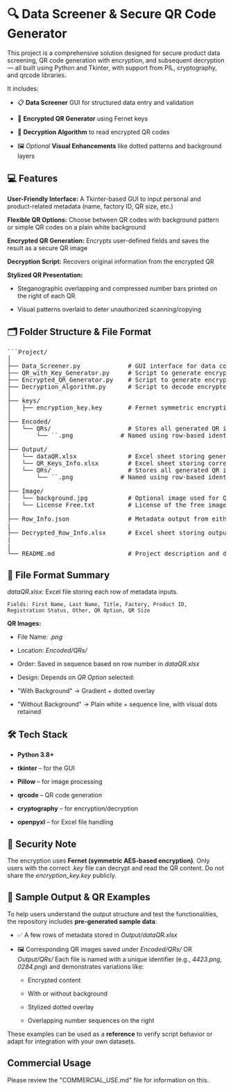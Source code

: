 # 🔍 Data Screener & Secure QR Code Generator
This project is a comprehensive solution designed for secure product data screening, QR code generation with encryption, and subsequent decryption — all built using Python and Tkinter, with support from PIL, cryptography, and qrcode libraries.

It includes:

- 📋 **Data Screener** GUI for structured data entry and validation

- 🔐 **Encrypted QR Generator** using Fernet keys

- 🧩 **Decryption Algorithm** to read encrypted QR codes

- 🖼️ *Optional* **Visual Enhancements** like dotted patterns and background layers

## 💻 Features

**User-Friendly Interface:** A Tkinter-based GUI to input personal and product-related metadata (name, factory ID, QR size, etc.)

**Flexible QR Options:** Choose between QR codes with background pattern or simple QR codes on a plain white background

**Encrypted QR Generation:** Encrypts user-defined fields and saves the result as a secure QR image

**Decryption Script:** Recovers original information from the encrypted QR

**Stylized QR Presentation:**

- Steganographic overlapping and compressed number bars printed on the right of each QR

- Visual patterns overlaid to deter unauthorized scanning/copying

## 🗂️ Folder Structure & File Format

<pre>```Project/
│
├── Data_Screener.py             # GUI interface for data collection
├── QR_with_Key_Generator.py     # Script to generate encrypted QR codes
├── Encrypted_QR_Generator.py    # Script to generate encrypted QR codes
├── Decryption_Algorithm.py      # Script to decode encrypted QR images
│
├── keys/
│   ├── encryption_key.key       # Fernet symmetric encryption key
│
├── Encoded/
│   └── QRs/                     # Stores all generated QR images using Encrypted_QR_Generator.py
│       └── `<ID>`.png             # Named using row-based identifier (e.g., 0001.png)
│
├── Output/
│   └── dataQR.xlsx              # Excel sheet storing generated input metadata from GUI
│   └── QR_Keys_Info.xlsx        # Excel sheet storing corresponding "keys" from either QR generator files
│   └── QRs/                     # Stores all generated QR images using QR_with_Key_Generator.py
│       └── `<ID>`.png             # Named using row-based identifier (e.g., 0001.png)
│
├── Image/
│   └── background.jpg           # Optional image used for QR background
|   └── License Free.txt         # License of the free image used for demo
│
├── Row_Info.json                # Metadata output from either QR generator files later used for decryption
|
├── Decrypted_Row_Info.xlsx      # Excel sheet storing output for decrypted QRs using Decryption_Algorithm.py
|
|
└── README.md                    # Project description and documentation```</pre>

## 📁 File Format Summary
*dataQR.xlsx:* Excel file storing each row of metadata inputs.

    Fields: First Name, Last Name, Title, Factory, Product ID, Registration Status, Other, QR Option, QR Size

**QR Images:**

- File Name: *<RowIndex>.png*

- Location: *Encoded/QRs/*

- Order: Saved in sequence based on row number in *dataQR.xlsx*

- Design: Depends on *QR Option* selected:

- "With Background" → Gradient + dotted overlay

- "Without Background" → Plain white + sequence line, with visual dots retained

## 🛠️ Tech Stack

- **Python 3.8+**

- **tkinter** – for the GUI

- **Pillow** – for image processing

- **qrcode** – QR code generation

- **cryptography** – for encryption/decryption

- **openpyxl** – for Excel file handling

## 🔐 Security Note
The encryption uses **Fernet (symmetric AES-based encryption)**. Only users with the correct *.key* file can decrypt and read the QR content. Do not share the *encryption_key.key* publicly.

## 🧪 Sample Output & QR Examples
To help users understand the output structure and test the functionalities, the repository includes **pre-generated sample data**:

- ✅ A few rows of metadata stored in *Output/dataQR.xlsx*

- 🖼️ Corresponding QR images saved under *Encoded/QRs/* OR *Output/QRs/*
Each file is named with a unique identifier (e.g., *4423.png*, *0284.png*) and demonstrates variations like:

  - Encrypted content

  - With or without background

  - Stylized dotted overlay

  - Overlapping number sequences on the right

These examples can be used as a **reference** to verify script behavior or adapt for integration with your own datasets.

## Commercial Usage
Please review the "COMMERCIAL_USE.md" file for information on this.
